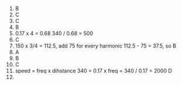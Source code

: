1) B
2) C
3) C
4) B
5) 0.17 x 4 = 0.68 
	340 / 0.68 = 500
6) C
7) 150 x 3/4 = 112.5, add 75 for every harmonic
	112.5 - 75 = 37.5, so B
8) A
9) B
10) C
11) speed = freq x dihstance
	340 = 0.17 x freq = 340 / 0.17 = 2000
	D
12) 